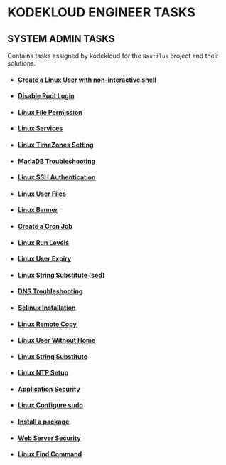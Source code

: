 # KODEKLOUD ENGINEER TASKS

## SYSTEM ADMIN TASKS

Contains tasks assigned by kodekloud for the `Nautilus` project and their solutions.

- #### [Create a Linux User with non-interactive shell](./kodekloud-sys-admin/Create%20a%20Linux%20User%20with%20non-interactive%20shell/)

- #### [Disable Root Login](./kodekloud-sys-admin/Disable%20Root%20Login/)

- #### [Linux File Permission](./kodekloud-sys-admin/Linux%20File%20Permission/)

- #### [Linux Services](./kodekloud-sys-admin/Linux%20Services/)

- #### [Linux TimeZones Setting](./kodekloud-sys-admin/Linux%20TimeZones%20Setting/)

- #### [MariaDB Troubleshooting](./kodekloud-sys-admin/MariaDB%20Troubleshooting/)

- #### [Linux SSH Authentication](./kodekloud-sys-admin/Linux%20SSH%20Authentication/)

- #### [Linux User Files](./kodekloud-sys-admin/Linux%20User%20Files/)

- #### [Linux Banner](./kodekloud-sys-admin/Linux%20Banner/)

- #### [Create a Cron Job](./kodekloud-sys-admin/Create%20a%20Cron%20Job/)

- #### [Linux Run Levels](./kodekloud-sys-admin/Linux%20Run%20Levels/)

- #### [Linux User Expiry](./kodekloud-sys-admin/Linux%20User%20Expiry/)

- #### [Linux String Substitute (sed)](<./kodekloud-sys-admin/Linux%20String%20Substitute%20(sed)/>)

- #### [DNS Troubleshooting](./kodekloud-sys-admin/DNS%20Troubleshooting/)

- #### [Selinux Installation](./kodekloud-sys-admin/Selinux%20Installation/)

- #### [Linux Remote Copy](./kodekloud-sys-admin/Linux%20Remote%20Copy/)

- #### [Linux User Without Home](./kodekloud-sys-admin/Linux%20User%20Without%20Home/)

- #### [Linux String Substitute](./kodekloud-sys-admin/Linux%20String%20Substitute/)

- #### [Linux NTP Setup](./kodekloud-sys-admin/Linux%20NTP%20Setup/)

- #### [Application Security](./kodekloud-sys-admin/Application%20Security/)

- #### [Linux Configure sudo](./kodekloud-sys-admin/Linux%20Configure%20sudo/)

- #### [Install a package](./kodekloud-sys-admin/Install%20a%20package/)

- #### [Web Server Security](./kodekloud-sys-admin/Web%20Server%20Security/)

- #### [Linux Find Command](./kodekloud-sys-admin/Linux%20Find%20Command/)
